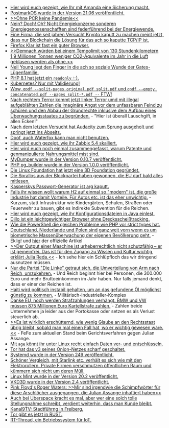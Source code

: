 * [Hier wird euch gezeigt, wie Ihr mit Amanda eine Sicherung macht.](https://utcc.utoronto.ca/~cks/space/blog/sysadmin/AmandaAlwaysFullBackups)
* [PostmarkOS wurde in der Version 21.06 veröffentlicht.](https://postmarketos.org/blog/2021/07/04/v21.06-release/)
* [>>Ohne PCR keine Pandemie<<](https://orbisnjus.com/2021/07/05/ohne-pcr-keine-pandemie-und-in-portugal-verschwinden-beinahe-alle-corona-toten-wie-von-zauberhand-op-ed/)
* [Nein? Doch! Oh? Nicht Energiekonzerne sonderen Energiegenossenschafften sind federführend bei der Energiewende.](https://www.sonnenseite.com/de/wirtschaft/energiegenossenschaften-treiben-energiewende-voran/)
* [Eine Firma, die seit jahren Versucht Krypto kaputt zu machen meint jetzt, dass nur Blockchain die Lösung für das ach so kaputte TCP/IP ist.](https://blog.fefe.de/?ts=9e1dc202)
* [Firefox Klar ist fast ein guter Browser.](https://www.kuketz-blog.de/firefox-klar-focus-datensendeverhalten-android-app-browser-check-teil15/)
* [>>Demnach würden bei einem Tempolimit von 130 Stundenkilometern 1,9 Millionen Tonnen weniger CO2-Äquivalente im Jahr in die Luft geblasen werden als ohne.<<](http://blog.todamax.net/2021/hoert-nicht-auf-die-verlierer/)
* [Neil Young legt den Finger in die ach so soziale Wunde der Gates-Lügenfamilie.](https://netzfrauen.org/2021/07/05/farmaid/)
* [PHP 8.1 hat jetzt ein `readonly` :-).](https://stitcher.io/blog/cloning-readonly-properties-in-php-81)
* [Kubernetes? Nur mit Validierung!](https://opensource.com/article/21/7/kubernetes-schema-validation)
* [Wow, `qpdf --split-pages original.pdf split.pdf` und `qpdf --empty concatenated.pdf --pages split-*.pdf --` FTW!](https://opensource.com/article/21/7/qpdf-command-line)
* [Nach rechtem Terror kommt jetzt linker Terror umd mit illegal aufgeblähten Zahlen die imaginäre Angst vor dem unfassbaren Feind zu schüren und den Abbau der Grundrechte inklusive dem Aufbau eines Überwachungsstaates zu begründen.](https://netzpolitik.org/2021/ausscheidender-eu-berater-gilles-de-kerchove-erfindet-linksterroristische-gefahr/) - "Hier ist überall Lauschgift, in allen Ecken!"
* [Nach dem letzten Versucht hat Audacity zum Sprung ausgeholt und springt jetzt ins Abseits.](https://www.borncity.com/blog/2021/07/06/das-war-es-mit-audacity-neue-datenschutzvereinbarung/)
* [Doof, auch Waterfox kann man nicht benutzen.](https://www.kuketz-blog.de/waterfox-datensendeverhalten-desktop-version-browser-check-teil16/)
* [Hier wird euch gezeigt, wie ihr Zabbix 5.4 skalliert.](https://blog.zabbix.com/scalability-improvements/14832/)
* [Hier wird euch noch einmal zusammengefasst, warum Patente und genmanipulierte Nahrungsmittel mist sind.](https://netzfrauen.org/2021/07/06/corporations-2/)
* [MyDumper wurde in der Version 0.10.7 veröffentlicht.](https://www.percona.com/blog/mydumper-0-10-7-is-now-available/)
* [PHP pg_builder wurde in der Version 1.0.0 veröffentlicht.](https://www.postgresql.org/about/news/pg_builder-100-and-pg_wrapper-100-packages-for-php-released-2255/)
* [Die Linux Foundation hat jetzt eine 3D Foundation gegründet.](https://www.phoronix.com/scan.php?page=article&item=open-3d-engine&num=1)
* [Die Sprallos aus der Blockpartei haben gewonnen, die EU darf bald alles mitlesen.](https://www.patrick-breyer.de/chatkontrolle-eu-verordnung-zur-flaechendeckenden-und-verdachtslosen-durchsuchung-elektronischer-nachrichten-angenommen-klage-geplant-widerstand-gegen-ausweitung/)
* [Kasperskys Passwort-Generator ist arg kaputt.](https://blog.fefe.de/?ts=9e1a75d0)
* [Falls ihr wissen wollt warum H2 auf einmal so "modern" ist, die große Industrie hat damit Vorteile. Für Autos etc. ist das eher unwichtig.](https://www.sonnenseite.com/de/energie/die-h2-leiter-zeigt-wo-wasserstoff-sinn-macht/) - Kurzum, statt Infrastruktur wie Kindergärten, Schulen, Straßen oder Feuerwehr zu bauen, gibt es indirekte Subvention für die Reichen.
* [Hier wird euch gezeigt, wie ihr Konfigurationsdateien in Java einlest.](https://opensource.com/article/21/7/parsing-config-files-java)
* [Dillo ist ein leichtgewichtiger Browser ohne Drecksscheißtracking.](https://www.dillo.org/)
* [Wie die PowerShell die gleichen Probleme wie PHP vor strict types hat.](https://sid-500.com/2021/07/07/powershell-null-vs-isnullorempty/)
* [Deutschland, Niederlande und Polen sind ganz weit vorn wenn es um biometrische Massenüberwachung der eigenen Bevölkerung geht.](https://www.patrick-breyer.de/europaabgeordneter-kritisiert-boom-der-biometrischen-massenueberwachung-in-deutschland/) - Eklig! und [hier](https://netzpolitik.org/2021/forschungsbericht-schockierendes-ausmass-von-biometrischer-ueberwachung-in-europa/) der offizielle Artikel
* [>>Der Output einer Maschine ist urheberrechtlich nicht schutzfähig – er ist gemeinfrei. Das ist für den Zugang zu Wissen und Kultur wichtig, erklärt Julia Reda.<<](https://netzpolitik.org/2021/edit-policy-githubs-ki-copilot-ist-keine-urheberrechtsverletzung/) - Ich sehe hier ein Schlüpfloch das wir dringend ausnutzen müssen.
* [Nur die Partei "Die Linke" getraut sich, die Umverteilung von Arm nach Reich, umzukehren.](https://blog.fefe.de/?ts=9e1985d8) - Und Reich beginnt hier bei Personen, die 300.000 Euro und mehr Bruttoeinkommen im Jahr haben. Nur falls jemand denkt, dass er einer der Reichen ist.
* [Haiti wird politisch instabil gehalten, um an das gefundene Öl möglichst günstig zu kommen.](https://blog.fefe.de/?ts=9e1827f5) - Militärisch-Industrieller-Komplex
* [Danke EU, noch werden Strafzahlungen verhängt. BMW und VW müssen 875 Millionen Euro Kartellstrafe zahlen.](https://blog.fefe.de/?ts=9e18230f) - Zahlen beide Unternehmen ja leider aus der Portokasse oder setzen es als Verlust steuerlich ab.
* [>>Es ist wirklich erschütternd, wie wenig Glaube an den Rechtsstaat übrig bleibt, sobald man mal einen Fall hat, wo er wichtig gewesen wäre.<<](https://blog.fefe.de/?ts=9e18218a) - FeFe zum aktuellen Stand beim Gerichtsverfahren gegen Julian Assange.
* [Mit `age` könnt ihr unter Linux recht einfach Daten ver- und entschlüsseln.](https://opensource.com/article/21/7/linux-age)
* [Tor hat das v3 seines Onion-Netzes scharf geschaltet.](https://www.bleepingcomputer.com/news/security/tor-browser-adds-new-anti-censorship-feature-v2-onion-warnings/)
* [Systemd wurde in der Version 249 veröffentlicht.](https://www.phoronix.com/scan.php?page=news_item&px=systemd-249)
* [Schöner Vergleich, mit Starlink etc. verhält es sich wie mit den Elektrorollern. Private Firmen verschmutzen öffentlichen Raum und kümmern sich nicht um deren Müll.](https://netzpolitik.org/2021/starlink-co-der-sternenhimmel-gehoert-uns-allen-und-nicht-elon-musk-und-jeff-bezos/)
* [Linux Mint wurde in der Version 20.2 veröffentlicht.](https://www.planet3dnow.de/cms/62978-linux-mint-20-2-uma-als-version-mit-cinnamon-xfce-und-mate-erschienen/)
* [VKD3D wurde in der Version 2.4 veröffentlicht.](https://www.phoronix.com/scan.php?page=news_item&px=VKD3D-Proton-2.4)
* [Pink Floyd's Roger Waters: >>Mir sind irgendwie die Schimpfwörter für diese Arschlöcher ausgegangen, die Julian Assange inhaftiert haben<<](https://tuxproject.de/blog/2021/07/helft-roger-waters/)
* [Auch bei Uberspace kracht es mal, aber wer eine solch tolle Stellungnahme schreibt, verdient weiterhin, dass man Kunde bleibt.](https://blog.uberspace.de/ausfall-am-29-06-2021/)
* [Kanal9TV: Stadtführng in Freiberg.](https://www.youtube.com/watch?v=mqLxaDLXx-E)
* [Tor gibt es jetzt in RUST.](https://lwn.net/Articles/862329)
* [RT-Thread, ein Betriebssystem für IoT.](https://opensource.com/article/21/7/rt-thread-smart)

